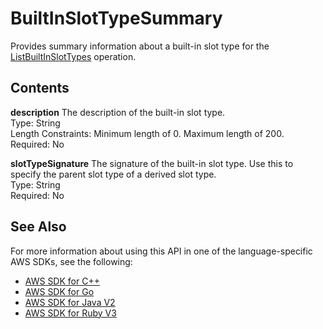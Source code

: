 # BuiltInSlotTypeSummary<a name="API_BuiltInSlotTypeSummary"></a>

Provides summary information about a built\-in slot type for the [ListBuiltInSlotTypes](API_ListBuiltInSlotTypes.md) operation\.

## Contents<a name="API_BuiltInSlotTypeSummary_Contents"></a>

 **description**   <a name="lexv2-Type-BuiltInSlotTypeSummary-description"></a>
The description of the built\-in slot type\.  
Type: String  
Length Constraints: Minimum length of 0\. Maximum length of 200\.  
Required: No

 **slotTypeSignature**   <a name="lexv2-Type-BuiltInSlotTypeSummary-slotTypeSignature"></a>
The signature of the built\-in slot type\. Use this to specify the parent slot type of a derived slot type\.  
Type: String  
Required: No

## See Also<a name="API_BuiltInSlotTypeSummary_SeeAlso"></a>

For more information about using this API in one of the language\-specific AWS SDKs, see the following:
+  [AWS SDK for C\+\+](https://docs.aws.amazon.com/goto/SdkForCpp/models.lex.v2-2020-08-07/BuiltInSlotTypeSummary) 
+  [AWS SDK for Go](https://docs.aws.amazon.com/goto/SdkForGoV1/models.lex.v2-2020-08-07/BuiltInSlotTypeSummary) 
+  [AWS SDK for Java V2](https://docs.aws.amazon.com/goto/SdkForJavaV2/models.lex.v2-2020-08-07/BuiltInSlotTypeSummary) 
+  [AWS SDK for Ruby V3](https://docs.aws.amazon.com/goto/SdkForRubyV3/models.lex.v2-2020-08-07/BuiltInSlotTypeSummary) 